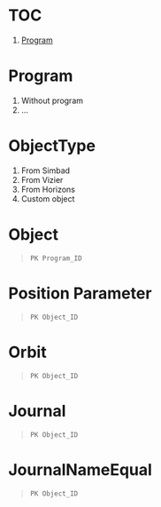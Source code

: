 # TOC

1. [Program](#Program)


# Program

1. Without program
1. ...

# ObjectType

1. From Simbad
2. From Vizier
3. From Horizons
4. Custom object

# Object

> `PK Program_ID`


# Position Parameter

> `PK Object_ID`

# Orbit

> `PK Object_ID`

# Journal

> `PK Object_ID`

# JournalNameEqual

> `PK Object_ID`
